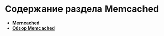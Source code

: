 Содержание раздела Memcached
============================
* **[Memcached](https://github.com/uran1980/my-blog/blob/master/Memcached/memcached.md)**
* **[Обзор Memcached](https://github.com/uran1980/my-blog/blob/master/Memcached/memcached-overview.md)**
